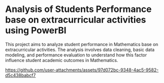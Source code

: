 # Analysis of Students Performance base on extracurricular activities using PowerBI

This project aims to analyze student performance in Mathematics base on extracurricular activities. The analysis involves data cleaning, basic data modeling, and performance evaluation to understand how this factor influence student academic outcomes in Mathematics.

https://github.com/user-attachments/assets/97d072bc-9348-4ac5-9582-d5c438babcf7
